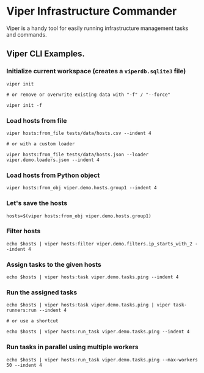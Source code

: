 # Viper Infrastructure Commander

Viper is a handy tool for easily running infrastructure management tasks and commands.

## Viper CLI Examples.

### Initialize current workspace (creates a `viperdb.sqlite3` file)

    viper init

    # or remove or overwrite existing data with "-f" / "--force"

    viper init -f


### Load hosts from file

    viper hosts:from_file tests/data/hosts.csv --indent 4

    # or with a custom loader

    viper hosts:from_file tests/data/hosts.json --loader viper.demo.loaders.json --indent 4


### Load hosts from Python object

    viper hosts:from_obj viper.demo.hosts.group1 --indent 4

### Let's save the hosts

    hosts=$(viper hosts:from_obj viper.demo.hosts.group1)


### Filter hosts

    echo $hosts | viper hosts:filter viper.demo.filters.ip_starts_with_2 --indent 4


### Assign tasks to the given hosts

    echo $hosts | viper hosts:task viper.demo.tasks.ping --indent 4


### Run the assigned tasks

    echo $hosts | viper hosts:task viper.demo.tasks.ping | viper task-runners:run --indent 4

    # or use a shortcut

    echo $hosts | viper hosts:run_task viper.demo.tasks.ping --indent 4


### Run tasks in parallel using multiple workers

    echo $hosts | viper hosts:run_task viper.demo.tasks.ping --max-workers 50 --indent 4


